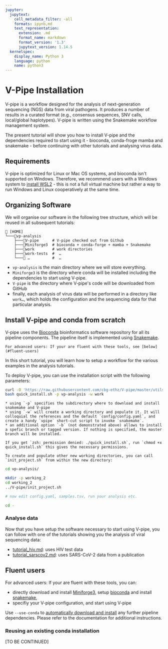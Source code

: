 ```yaml
---
jupyter:
  jupytext:
    cell_metadata_filter: -all
    formats: ipynb,md
    text_representation:
      extension: .md
      format_name: markdown
      format_version: '1.3'
      jupytext_version: 1.14.5
  kernelspec:
    display_name: Python 3
    language: python
    name: python3
---
```


<!-- markdownlint-configure-file { "MD010": { "ignore_code_languages" : [ "tsv", "bash" ] } } -->
# V-Pipe Installation

V-pipe is a workflow designed for the analysis of next-generation sequencing (NGS) data from viral pathogens. It produces a number of results in a curated format (e.g., consensus sequences, SNV calls, local/global haplotypes). V-pipe is written using the Snakemake workflow management system.

The present tutorial will show you how to install V-pipe and the dependencies required to start using it - bioconda, conda-froge mamba and snakemake - before continuing with other tutorials and analysing virus data.

## Requirements

V-pipe is optimized for Linux or Mac OS systems, and bioconda isn't supported on Windows. Therefore, we recommend users with a Windows system to [install WSL2](https://learn.microsoft.com/en-us/windows/wsl/install) - this is not a full virtual machine but rather a way to run Windows and Linux cooperatively at the same time.


## Organizing Software

We will organise our software in the following tree structure, which will be reused in all subsequent tutorials:

```text
📁 [HOME]
└───📁vp-analysis
    ├───📁V-pipe      # V-pipe checked out from Github
    ├───📁Miniforge3  # bioconda + conda-forge + mamba + Snakemake
    ├───📁work        # work directories
    ├───📁work-tests  #  …
    └───📁 …          #  …
```

- `vp-analysis` is the main directory where we will store everything.
- `Miniforge3` is the directory where conda will be installed including the dependencies to start using V-pipe.
- `V-pipe` is the directory where V-pipe's code will be downloaded from GitHub
- finally, each analysis of virus data will be performed in a directory like `work…`, which holds the configuration and the sequencing data for that particular analysis.


## Install V-pipe and conda from scratch

V-pipe uses the [Bioconda](https://bioconda.github.io/) bioinformatics software repository for all its pipeline components. The pipeline itself is implemented using [Snakemake](https://snakemake.readthedocs.io/en/stable/).

```{note}
For advanced users: If your are fluent with these tools, see [below](#fluent-users)
```

In this short tutorial, you will learn how to setup a workflow for the various examples in the analysis tutorials.

To deploy V-pipe, you can use the installation script with the following parameters:

```bash
curl -O 'https://raw.githubusercontent.com/cbg-ethz/V-pipe/master/utils/quick_install.sh'
bash quick_install.sh -p vp-analysis -w work
```

```{note}
* using `-p` specifies the subdirectory where to download and install snakemake and V-pipe
* using `-w` will create a working directory and populate it. It will colloquial the references and the default `config/config.yaml`, and create a handy `vpipe` short-cut script to invoke `snakemake`.
* an additional option `-b` (not demonstrated above) allows to install a spefic branch or tagged version. If nothing is specified, the master branch will be installed.
```

```{note}
If you get `zsh: permission denied: ./quick_install.sh`, run `chmod +x quick_install.sh` this gives the necessary permissions.
```

```{tip}
To create and populate other new working directories, you can call `init_project.sh` from within the new directory:
```

<!-- below needs context, it's not clear what the user should do next -->

```bash
cd vp-analysis/

mkdir -p working_2
cd working_2
../V-pipe/init_project.sh

# now edit config.yaml, samples.tsv, run your analysis etc.

cd -
```

### Analyse data

Now that you have setup the software necessary to start using V-pipe, you can follow with one of the tutorials showing you the analysis of viral sequencing data:

- [tutorial_hiv.md](tutorial_hiv.md): uses HIV test data
- [tutorial_sarscov2.md](tutorial_sarscov2.md): uses SARS-CoV-2 data from a publication


## Fluent users

<!-- In the readme there's also a thing on snakedeploy add that here -->

For advanced users: If your are fluent with these tools, you can:

* directly download and install [Miniforge3](https://github.com/conda-forge/miniforge#Download), setup [bioconda](https://bioconda.github.io/index.html#usage) and install [snakemake](https://snakemake.readthedocs.io/en/stable/getting_started/installation.html#installation-via-conda),
* specifiy your V-pipe configuration, and start using V-pipe

Use `--use-conda` to [automatically download and install](https://snakemake.readthedocs.io/en/stable/snakefiles/deployment.html#integrated-package-management) any further pipeline dependencies. Please refer to the documentation for additional instructions.


### Reusing an existing conda installation

[TO BE CONTINUED]
